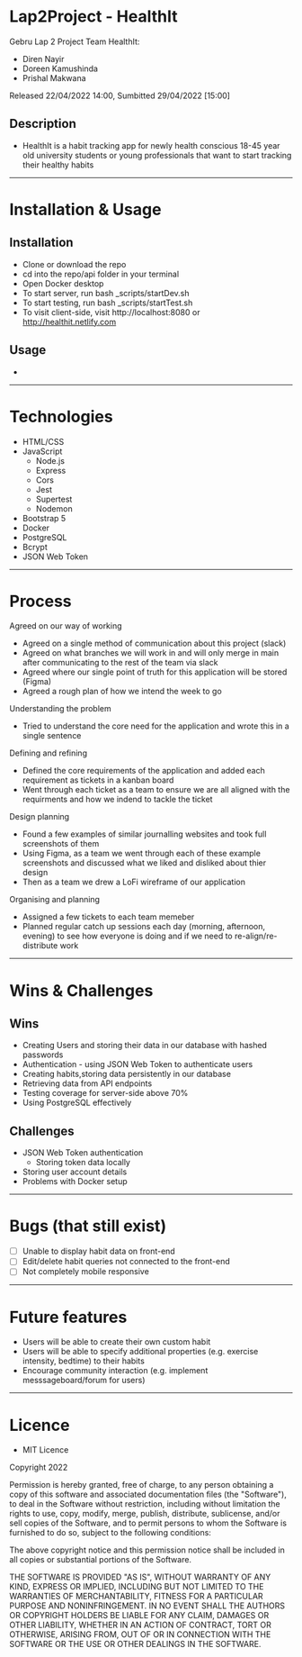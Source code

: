 # Lap2Project - HealthIt

Gebru Lap 2 Project Team HealthIt:

- Diren Nayir
- Doreen Kamushinda
- Prishal Makwana

Released 22/04/2022 14:00, Sumbitted 29/04/2022 [15:00]

## Description

- HealthIt is a habit tracking app for newly health conscious 18-45 year old university students or young professionals that want to start tracking their healthy habits

---

# Installation & Usage

## Installation

- Clone or download the repo
- cd into the repo/api folder in your terminal
- Open Docker desktop
- To start server, run bash _scripts/startDev.sh
- To start testing, run bash _scripts/startTest.sh
- To visit client-side, visit http://localhost:8080 or http://healthit.netlify.com

## Usage

-

---

# Technologies

- HTML/CSS
- JavaScript
  - Node.js
  - Express
  - Cors
  - Jest
  - Supertest
  - Nodemon
- Bootstrap 5
- Docker
- PostgreSQL
- Bcrypt
- JSON Web Token

---

# Process

Agreed on our way of working

- Agreed on a single method of communication about this project (slack)
- Agreed on what branches we will work in and will only merge in main after communicating to the rest of the team via slack
- Agreed where our single point of truth for this application will be stored (Figma)
- Agreed a rough plan of how we intend the week to go

Understanding the problem

- Tried to understand the core need for the application and wrote this in a single sentence

Defining and refining

- Defined the core requirements of the application and added each requirement as tickets in a kanban board
- Went through each ticket as a team to ensure we are all aligned with the requirments and how we indend to tackle the ticket

Design planning

- Found a few examples of similar journalling websites and took full screenshots of them
- Using Figma, as a team we went through each of these example screenshots and discussed what we liked and disliked about thier design
- Then as a team we drew a LoFi wireframe of our application

Organising and planning

- Assigned a few tickets to each team memeber
- Planned regular catch up sessions each day (morning, afternoon, evening) to see how everyone is doing and if we need to re-align/re-distribute work

---

# Wins & Challenges

## Wins

- Creating Users and storing their data in our database with hashed passwords 
- Authentication - using JSON Web Token to authenticate users
- Creating habits,storing data persistently in our database
- Retrieving data from API endpoints
- Testing coverage for server-side above 70%
- Using PostgreSQL effectively


## Challenges

- JSON Web Token authentication 
    - Storing token data locally
- Storing user account details
- Problems with Docker setup



---

# Bugs (that still exist)

- [ ] Unable to display habit data on front-end
- [ ]  Edit/delete habit queries not connected to the front-end
- [ ]  Not completely mobile responsive

---

# Future features

- Users will be able to create their own custom habit 
- Users will be able to specify additional properties (e.g. exercise intensity, bedtime) to their habits
- Encourage community interaction (e.g. implement messsageboard/forum for users)

---

# Licence

- MIT Licence

Copyright 2022

Permission is hereby granted, free of charge, to any person obtaining a copy of this software and associated documentation files (the "Software"), to deal in the Software without restriction, including without limitation the rights to use, copy, modify, merge, publish, distribute, sublicense, and/or sell copies of the Software, and to permit persons to whom the Software is furnished to do so, subject to the following conditions:

The above copyright notice and this permission notice shall be included in all copies or substantial portions of the Software.

THE SOFTWARE IS PROVIDED "AS IS", WITHOUT WARRANTY OF ANY KIND, EXPRESS OR IMPLIED, INCLUDING BUT NOT LIMITED TO THE WARRANTIES OF MERCHANTABILITY, FITNESS FOR A PARTICULAR PURPOSE AND NONINFRINGEMENT. IN NO EVENT SHALL THE AUTHORS OR COPYRIGHT HOLDERS BE LIABLE FOR ANY CLAIM, DAMAGES OR OTHER LIABILITY, WHETHER IN AN ACTION OF CONTRACT, TORT OR OTHERWISE, ARISING FROM, OUT OF OR IN CONNECTION WITH THE SOFTWARE OR THE USE OR OTHER DEALINGS IN THE SOFTWARE.
